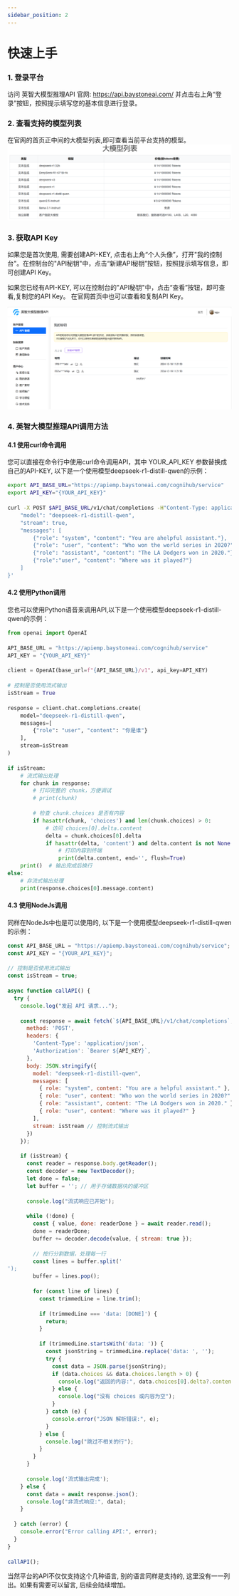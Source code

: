 ```yaml
---
sidebar_position: 2
---
```


# 快速上手

### 1. 登录平台

访问 英智大模型推理API 官网: https://api.baystoneai.com/  并点击右上角“登录”按钮，按照提示填写您的基本信息进行登录。


### 2. 查看支持的模型列表

在官网的首页正中间的大模型列表,即可查看当前平台支持的模型。
![models](./img/models.png)


### 3. 获取API Key

如果您是首次使用, 需要创建API-KEY, 点击右上角“个人头像”，打开"我的控制台"。在控制台的"API秘钥"中，点击“新建API秘钥”按钮，按照提示填写信息，即可创建API Key。

如果您已经有API-KEY, 可以在控制台的"API秘钥"中，点击“查看”按钮，即可查看,复制您的API Key。 在官网首页中也可以查看和复制API Key。

![api-key](./img/api-key.png)

### 4. 英智大模型推理API调用方法

#### 4.1 使用curl命令调用

您可以直接在命令行中使用curl命令调用API，其中 YOUR_API_KEY 参数替换成自己的API-KEY, 以下是一个使用模型deepseek-r1-distill-qwen的示例： 

```sh
export API_BASE_URL="https://apiemp.baystoneai.com/cognihub/service"
export API_KEY="{YOUR_API_KEY}"

curl -X POST $API_BASE_URL/v1/chat/completions -H"Content-Type: application/json" -H "Authorization: Bearer $API_KEY" -d '{
    "model": "deepseek-r1-distill-qwen",
    "stream": true,
    "messages": [
        {"role": "system", "content": "You are ahelpful assistant."},
        {"role": "user", "content": "Who won the world series in 2020?"},
        {"role": "assistant", "content": "The LA Dodgers won in 2020."},
        {"role":"user", "content": "Where was it played?"}
    ]
}'
```

#### 4.2 使用Python调用
您也可以使用Python语音来调用API,以下是一个使用模型deepseek-r1-distill-qwen的示例：
```python
from openai import OpenAI

API_BASE_URL = "https://apiemp.baystoneai.com/cognihub/service"
API_KEY = "{YOUR_API_KEY}"

client = OpenAI(base_url=f"{API_BASE_URL}/v1", api_key=API_KEY)

# 控制是否使用流式输出
isStream = True

response = client.chat.completions.create(
    model="deepseek-r1-distill-qwen",
    messages=[
        {"role": "user", "content": "你是谁"}
    ],
    stream=isStream
)

if isStream:
    # 流式输出处理
    for chunk in response:
        # 打印完整的 chunk，方便调试
        # print(chunk)

        # 检查 chunk.choices 是否有内容
        if hasattr(chunk, 'choices') and len(chunk.choices) > 0:
            # 访问 choices[0].delta.content
            delta = chunk.choices[0].delta
            if hasattr(delta, 'content') and delta.content is not None:
                # 打印内容到终端
                print(delta.content, end='', flush=True)
    print()  # 输出完成后换行
else:
    # 非流式输出处理
    print(response.choices[0].message.content)
```

#### 4.3 使用NodeJs调用
同样在NodeJs中也是可以使用的, 以下是一个使用模型deepseek-r1-distill-qwen的示例：
```javascript
const API_BASE_URL = "https://apiemp.baystoneai.com/cognihub/service";
const API_KEY = "{YOUR_API_KEY}";

// 控制是否使用流式输出
const isStream = true;

async function callAPI() {
  try {
    console.log("发起 API 请求...");

    const response = await fetch(`${API_BASE_URL}/v1/chat/completions`, {
      method: 'POST',
      headers: {
        'Content-Type': 'application/json',
        'Authorization': `Bearer ${API_KEY}`,
      },
      body: JSON.stringify({
        model: "deepseek-r1-distill-qwen",
        messages: [
          { role: "system", content: "You are a helpful assistant." },
          { role: "user", content: "Who won the world series in 2020?" },
          { role: "assistant", content: "The LA Dodgers won in 2020." },
          { role: "user", content: "Where was it played?" }
        ],
        stream: isStream // 控制流式输出
      })
    });

    if (isStream) {
      const reader = response.body.getReader();
      const decoder = new TextDecoder();
      let done = false;
      let buffer = ''; // 用于存储数据块的缓冲区

      console.log("流式响应已开始");

      while (!done) {
        const { value, done: readerDone } = await reader.read();
        done = readerDone;
        buffer += decoder.decode(value, { stream: true });

        // 按行分割数据，处理每一行
        const lines = buffer.split('
');
        buffer = lines.pop(); 

        for (const line of lines) {
          const trimmedLine = line.trim();

          if (trimmedLine === 'data: [DONE]') {
            return;
          }

          if (trimmedLine.startsWith('data: ')) {
            const jsonString = trimmedLine.replace('data: ', '');
            try {
              const data = JSON.parse(jsonString);
              if (data.choices && data.choices.length > 0) {
                console.log("返回的内容:", data.choices[0].delta?.content || '');
              } else {
                console.log("没有 choices 或内容为空");
              }
            } catch (e) {
              console.error("JSON 解析错误:", e);
            }
          } else {
            console.log("跳过不相关的行");
          }
        }
      }

      console.log('流式输出完成');
    } else {
      const data = await response.json();
      console.log("非流式响应:", data);
    }

  } catch (error) {
    console.error("Error calling API:", error);
  }
}

callAPI();
```
当然平台的API不仅仅支持这个几种语言, 别的语言同样是支持的, 这里没有一一列出。如果有需要可以留言, 后续会陆续增加。